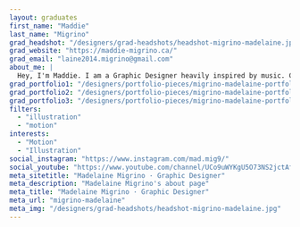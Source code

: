 ```yaml
---
layout: graduates
first_name: "Maddie"
last_name: "Migrino"
grad_headshot: "/designers/grad-headshots/headshot-migrino-madelaine.jpg"
grad_website: "https://maddie-migrino.ca/"
grad_email: "laine2014.migrino@gmail.com"
about_me: |
  Hey, I'm Maddie. I am a Graphic Designer heavily inspired by music. Check out my motion graphics and illustrations on my website, maddie-migrino.ca, or on YouTube (MADesigns).
grad_portfolio1: "/designers/portfolio-pieces/migrino-madelaine-portfolio1.jpg"
grad_portfolio2: "/designers/portfolio-pieces/migrino-madelaine-portfolio2.jpg"
grad_portfolio3: "/designers/portfolio-pieces/migrino-madelaine-portfolio3.jpg"
filters:
  - "illustration"
  - "motion"
interests:
  - "Motion"
  - "Illustration"
social_instagram: "https://www.instagram.com/mad.mig9/"
social_youtube: "https://www.youtube.com/channel/UCo9uWYKgU5O73NS2jctAfpw/featured"
meta_sitetitle: "Madelaine Migrino · Graphic Designer"
meta_description: "Madelaine Migrino's about page"
meta_title: "Madelaine Migrino · Graphic Designer"
meta_url: "migrino-madelaine"
meta_img: "/designers/grad-headshots/headshot-migrino-madelaine.jpg"
---
```

